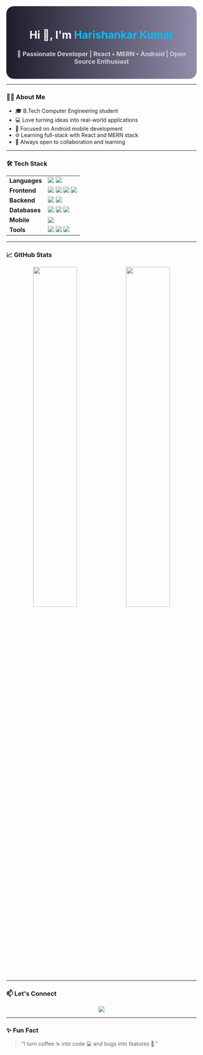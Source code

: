 <div align="center" style="background: linear-gradient(to right, #1f1c2c, #928dab); padding: 20px; border-radius: 20px;">
 
  
  <h1 style="color: #fff">Hi 👋, I'm <span style="color:#00bfff">Harishankar Kumar</span></h1>
  <h3 style="color: #d1d1d1">🚀 Passionate Developer | React • MERN • Android | Open Source Enthusiast</h3>
</div>

---

### 🧑‍💻 About Me

- 🎓 B.Tech Computer Engineering student  
- 💻 Love turning ideas into real-world applications  
- 📱 Focused on Android mobile development  
- 🌐 Learning full-stack with React and MERN stack  
- 🤝 Always open to collaboration and learning  

---

### 🛠️ Tech Stack

<table>
  <tr>
    <td><strong>Languages</strong></td>
    <td>
      <img src="https://img.shields.io/badge/Java-blue?style=for-the-badge&logo=java"/>
      <img src="https://img.shields.io/badge/JavaScript-yellow?style=for-the-badge&logo=javascript"/>
    </td>
  </tr>
  <tr>
    <td><strong>Frontend</strong></td>
    <td>
      <img src="https://img.shields.io/badge/React-20232A?style=for-the-badge&logo=react&logoColor=61DAFB"/>
      <img src="https://img.shields.io/badge/HTML5-E34F26?style=for-the-badge&logo=html5&logoColor=white"/>
      <img src="https://img.shields.io/badge/CSS3-1572B6?style=for-the-badge&logo=css3&logoColor=white"/>
      <img src="https://img.shields.io/badge/TailwindCSS-38B2AC?style=for-the-badge&logo=tailwind-css"/>
    </td>
  </tr>
  <tr>
    <td><strong>Backend</strong></td>
    <td>
      <img src="https://img.shields.io/badge/Node.js-339933?style=for-the-badge&logo=nodedotjs"/>
      <img src="https://img.shields.io/badge/Express.js-000000?style=for-the-badge&logo=express&logoColor=white"/>
    </td>
  </tr>
  <tr>
    <td><strong>Databases</strong></td>
    <td>
      <img src="https://img.shields.io/badge/MongoDB-4EA94B?style=for-the-badge&logo=mongodb"/>
      <img src="https://img.shields.io/badge/MySQL-4479A1?style=for-the-badge&logo=mysql"/>
      <img src="https://img.shields.io/badge/Firebase-FFCA28?style=for-the-badge&logo=firebase"/>
    </td>
  </tr>
  <tr>
    <td><strong>Mobile</strong></td>
    <td>
      <img src="https://img.shields.io/badge/Android-3DDC84?style=for-the-badge&logo=android"/>
    </td>
  </tr>
  <tr>
    <td><strong>Tools</strong></td>
    <td>
      <img src="https://img.shields.io/badge/Git-F05032?style=for-the-badge&logo=git"/>
      <img src="https://img.shields.io/badge/GitHub-181717?style=for-the-badge&logo=github"/>
      <img src="https://img.shields.io/badge/VS_Code-007ACC?style=for-the-badge&logo=visual-studio-code"/>
    </td>
  </tr>
</table>

---

### 📈 GitHub Stats

<p align="center">
  <img src="https://github-readme-stats.vercel.app/api?username=Harishankar-kumar-bit&show_icons=true&theme=tokyonight" width="48%" />
  <img src="https://github-readme-stats.vercel.app/api/top-langs/?username=Harishankar-kumar-bit&layout=compact&theme=tokyonight&langs_count=6&hide=c%2B%2B&custom_title=Most%20Used%20Languages%20(Java%20Priority)" width="48%" />
</p>

---

### 📫 Let's Connect

<p align="center">
  <a href="https://www.linkedin.com/in/harishankar-kumar-50914b26a/" target="_blank">
    <img src="https://img.shields.io/badge/LinkedIn-blue?style=for-the-badge&logo=linkedin" />
  </a>
</p>

---

### ✨ Fun Fact

> "I turn coffee ☕ into code 💻 and bugs into features 🚀."
